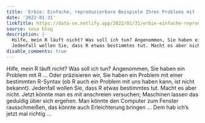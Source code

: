 ```yaml
---
title: 'Erbie: Einfache, reproduzierbare Beispiele Ihres Problems mit (R-)Syntax'
date: '2022-01-31'
linkTitle: https://data-se.netlify.app/2022/01/31/erbie-einfache-reproduzierbare-beispiele-ihres-problems-mit-r-syntax/
source: sesa blog
description: |-
  Hilfe, mein R läuft nicht? Was soll ich tun? Angenommen, Sie haben ein Problem mit R … Oder präzisieren wir, Sie haben ein Problem mit einer bestimmten R-Syntax (ob R auch ein Problem mit uns haben kann, ist nicht bekannt).
  Jedenfall wollen Sie, dass R etwas bestimmtes tut. Macht es aber nicht. Jetzt könnte man es mit anschreien versuchen; Maschinen lassen das geduldig über sich ergehen. Man könnte den Computer zum Fenster rausschmeißen, das könnte auch Erleichterung bringen … Dem hab ich’s jetzt mal richtig ...
disable_comments: true
---
```

Hilfe, mein R läuft nicht? Was soll ich tun? Angenommen, Sie haben ein Problem mit R … Oder präzisieren wir, Sie haben ein Problem mit einer bestimmten R-Syntax (ob R auch ein Problem mit uns haben kann, ist nicht bekannt).
Jedenfall wollen Sie, dass R etwas bestimmtes tut. Macht es aber nicht. Jetzt könnte man es mit anschreien versuchen; Maschinen lassen das geduldig über sich ergehen. Man könnte den Computer zum Fenster rausschmeißen, das könnte auch Erleichterung bringen … Dem hab ich’s jetzt mal richtig ...